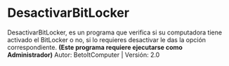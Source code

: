 # DesactivarBitLocker
DesactivarBitLocker, es un programa que verifica si su computadora tiene activado el BitLocker o no, si lo requieres desactivar le das la opción correspondiente. **(Este programa requiere ejecutarse como Administrador)**
Autor: BetoItComputer | Versión: 2.0
